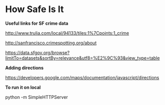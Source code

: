 How Safe Is It
==============

**Useful links for SF crime data**

http://www.trulia.com/local/94133/tiles:1%7Cpoints:1_crime

http://sanfrancisco.crimespotting.org/about

https://data.sfgov.org/browse?limitTo=datasets&sortBy=relevance&utf8=%E2%9C%93&view_type=table

**Adding directions**

https://developers.google.com/maps/documentation/javascript/directions

**To run it on local**

python -m SimpleHTTPServer
